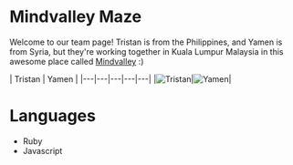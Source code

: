 # Mindvalley Maze

Welcome to our team page! Tristan is from the Philippines, and Yamen is from Syria, but they're working together in Kuala Lumpur Malaysia in this awesome place called [Mindvalley](http://www.mindvalley.com) :)

| Tristan | Yamen |
|---|---|---|---|---|
|![Tristan](https://avatars0.githubusercontent.com/u/185592?v=3&amp;s=460)|![Yamen](https://avatars2.githubusercontent.com/u/7607379?v=3&s=460)|

Languages
===================
- Ruby
- Javascript